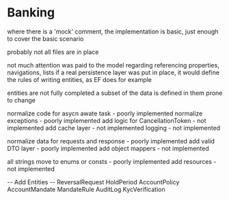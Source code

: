 # Banking

where there is a 'mock' comment, the implementation is basic, just enough to cover the basic scenario

probably not all files are in place

not much attention was paid to the model regarding referencing properties, navigations, lists
if a real persistence layer was put in place, it would define the rules of writing entities, as EF does for example

entities are not fully completed
a subset of the data is defined in them
prone to change


normalize code for asycn awate task			- poorly implemented
normalize exceptions						- poorly implemented
add logic for CancellationToken				- not implemented
add cache layer								- not implemented
logging										- not implemented

normalize data for requests and response	- poorly implemented
add valid DTO layer							- poorly implemented
add object mappers							- not implemented

all strings move to enums or consts			- poorly implemented
add resources								- not implemented


-- Add Entities --
ReversalRequest
HoldPeriod
AccountPolicy
AccountMandate
MandateRule
AuditLog
KycVerification
